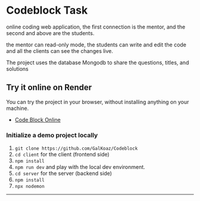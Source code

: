 # Codeblock Task

online coding web application, the first connection is the mentor, and the second and above are the students.

the mentor can read-only mode, the students can write and edit the code and all the clients can see the changes live.

The project uses the database Mongodb to share the questions, titles, and solutions


## Try it online on Render

You can try the project in your browser, without installing anything on your machine.

- [Code Block Online](https://codeblock-iga3.onrender.com/)


### Initialize a demo project locally

1. `git clone https://github.com/GalKoaz/Codeblock`
2. `cd client` for the client (frontend side)
3. `npm install`
4. `npm run dev` and play with the local dev environment.
5. `cd server` for the server (backend side)
6. `npm install`
7. `npx nodemon`


----------------------


